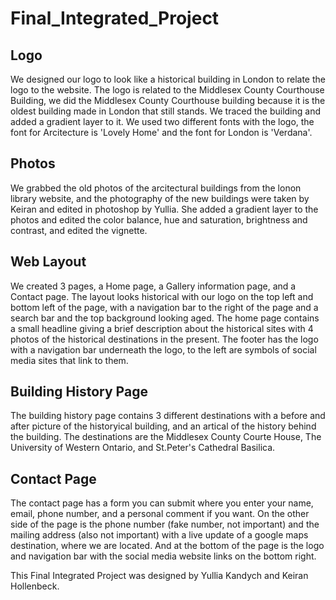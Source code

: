 # Final_Integrated_Project  

## Logo  
We designed our logo to look like a historical building in London to relate the logo to the website. The logo is related to the Middlesex County Courthouse Building, we did the Middlesex  County Courthouse building because it is the oldest building made in London that still stands. We traced the building and added a gradient layer to it. We used two different fonts with the logo, the font for Arcitecture is 'Lovely Home' and the font for London is 'Verdana'.

## Photos  
We grabbed the old photos of the arcitectural buildings from the lonon library website, and the photography of the new buildings were taken by Keiran and edited in photoshop by Yullia. She added a gradient layer to the photos and edited the color balance, hue and saturation, brightness and contrast, and edited the vignette.

## Web Layout  
We created 3 pages, a Home page, a Gallery information page, and a Contact page. The layout looks historical with our logo on the top left and bottom left of the page, with a navigation bar to the right of the page and a search bar and the top background looking aged. The home page contains a small headline giving a brief description about the historical sites with 4 photos of the historical destinations in the present. The footer has the logo with a navigation bar underneath the logo, to the left are symbols of social media sites that link to them.

## Building History Page  
The building history page contains 3 different destinations with a before and after picture of the historyical building, and an artical of the history behind the building. The destinations are the Middlesex County Courte House, The University of Western Ontario, and St.Peter's Cathedral Basilica.

## Contact Page  
The contact page has a form you can submit where you enter your name, email, phone number, and a personal comment if you want. On the other side of the page is the phone number (fake number, not important) and the mailing address (also not important) with a live update of a google maps destination, where we are located. And at the bottom of the page is the logo and navigation bar with the social media website links on the bottom right.  

This Final Integrated Project was designed by Yullia Kandych and Keiran Hollenbeck. 